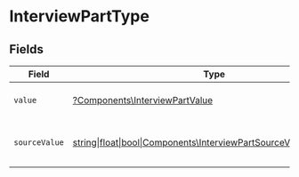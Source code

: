 # InterviewPartType


## Fields

| Field                                                                                                                    | Type                                                                                                                     | Required                                                                                                                 | Description                                                                                                              | Example                                                                                                                  |
| ------------------------------------------------------------------------------------------------------------------------ | ------------------------------------------------------------------------------------------------------------------------ | ------------------------------------------------------------------------------------------------------------------------ | ------------------------------------------------------------------------------------------------------------------------ | ------------------------------------------------------------------------------------------------------------------------ |
| `value`                                                                                                                  | [?Components\InterviewPartValue](../../Models/Components/InterviewPartValue.md)                                          | :heavy_minus_sign:                                                                                                       | The type of the interview.                                                                                               | on_site                                                                                                                  |
| `sourceValue`                                                                                                            | [string\|float\|bool\|Components\InterviewPartSourceValue4\|array\|null](../../Models/Components/InterviewPartSourceValue.md) | :heavy_minus_sign:                                                                                                       | The source value of the interview type.                                                                                  | Onsite Interview                                                                                                         |
